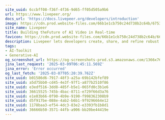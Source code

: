 ```yaml
---
site_uuid: 6ccbff08-f36f-4f36-9d65-ff05d505a9b6
url: https://www.livepeer.org/
docs_url: 'https://docs.livepeer.org/developers/introduction'
image: https://cdn.prod.website-files.com/66b1e1cb750c24d738b2c64b/67535c7c174b527cfa425281_Livepeer%20Webclip.png
site_name: Livepeer
title: Building theFuture of AI Video in Real-time
favicon: https://cdn.prod.website-files.com/66b1e1cb750c24d738b2c64b/66fda52cefec335f7053804d_favicon-32x32.png
description: Livepeer lets developers create, share, and refine robust pipelines that push the boundaries of real-time AI video—building a community where innovation thrives and new possibilities emerge.
tags:
- AI-Toolkit
- Generative-AI
og_screenshot_url: https://og-screenshots-prod.s3.amazonaws.com/1366x768/80/false/54886f57aed3774f1ed123c394a72f1e9773c840b7a97967f9d4fdfe48241cd2.jpeg
jina_last_request: '2025-03-09T06:45:11.569Z'
jina_error: 'Error occurred'
og_last_fetch: '2025-03-07T05:20:39.762Z'
site_uuid: b01586d6-7917-48f3-a25a-69b142bfef89
site_uuid: a5d75bb0-cd45-4e3f-97f1-a877b2510f86
site_uuid: e3edf516-3dd8-485f-b5e1-065fd0c3b1e6
site_uuid: 36615525-745b-4bac-8711-e729f66d3a76
site_uuid: e1e03b66-0f90-4b9e-9190-f998362308b9
site_uuid: d5f917be-088e-4ab2-b6b1-9f9296664e12
site_uuid: 1178baa3-ef54-4dc3-83e2-e3393fb1b8d1
site_uuid: 36666b50-3571-44fb-a906-bb20be44419e
---
```


